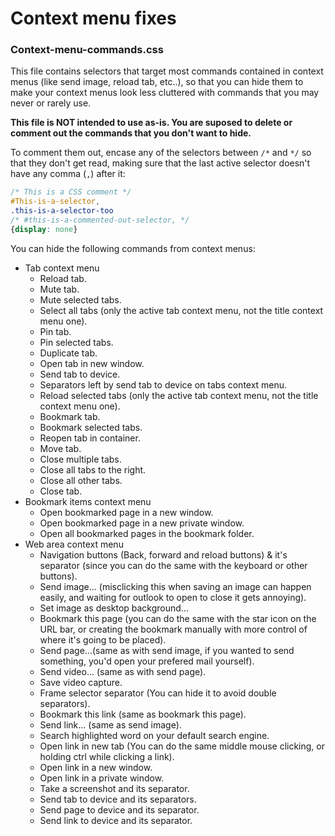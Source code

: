 # Context menu fixes

### Context-menu-commands.css

This file contains selectors that target most commands contained in context menus (like send image, reload tab, etc..), so that you can hide them to make your context menus look less cluttered with commands that you may never or rarely use.

**This file is NOT intended to use as-is. You are suposed to delete or comment out the commands that you don't want to hide.**

To comment them out, encase any of the selectors between `/*` and `*/` so that they don't get read, making sure that the last active selector doesn't have any comma (`,`) after it:
```CSS
/* This is a CSS comment */
#This-is-a-selector,
.this-is-a-selector-too
/* #this-is-a-commented-out-selector, */
{display: none}
```

You can hide the following commands from context menus:

* Tab context menu
  * Reload tab.
  * Mute tab.
  * Mute selected tabs.
  * Select all tabs (only the active tab context menu, not the title context menu one).
  * Pin tab.
  * Pin selected tabs.
  * Duplicate tab.
  * Open tab in new window.
  * Send tab to device.
  * Separators left by send tab to device on tabs context menu.
  * Reload selected tabs (only the active tab context menu, not the title context menu one).
  * Bookmark tab.
  * Bookmark selected tabs.
  * Reopen tab in container.
  * Move tab.
  * Close multiple tabs.
  * Close all tabs to the right.
  * Close all other tabs.
  * Close tab.
* Bookmark items context menu
  * Open bookmarked page in a new window.
  * Open bookmarked page in a new private window.
  * Open all bookmarked pages in the bookmark folder.
* Web area context menu
  * Navigation buttons (Back, forward and reload buttons) & it's separator (since you can do the same with the keyboard or other buttons).
  * Send image... (misclicking this when saving an image can happen easily, and waiting for outlook to open to close it gets annoying).
  * Set image as desktop background...
  * Bookmark this page (you can do the same with the star icon on the URL bar, or creating the bookmark manually with more control of where it's going to be placed).
  * Send page...(same as with send image, if you wanted to send something, you'd open your prefered mail yourself).
  * Send video... (same as with send page).
  * Save video capture.
  * Frame selector separator (You can hide it to avoid double separators).
  * Bookmark this link (same as bookmark this page).
  * Send link... (same as send image).
  * Search highlighted word on your default search engine.
  * Open link in new tab (You can do the same middle mouse clicking, or holding ctrl while clicking a link).
  * Open link in a new window.
  * Open link in a private window.
  * Take a screenshot and its separator.
  * Send tab to device and its separators.
  * Send page to device and its separator.
  * Send link to device and its separator.